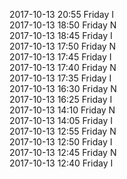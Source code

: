 2017-10-13 20:55 Friday  I  
2017-10-13 18:50 Friday  N  
2017-10-13 18:45 Friday  I  
2017-10-13 17:50 Friday  N  
2017-10-13 17:45 Friday  I  
2017-10-13 17:40 Friday  N  
2017-10-13 17:35 Friday  I  
2017-10-13 16:30 Friday  N  
2017-10-13 16:25 Friday  I  
2017-10-13 14:10 Friday  N  
2017-10-13 14:05 Friday  I  
2017-10-13 12:55 Friday  N  
2017-10-13 12:50 Friday  I  
2017-10-13 12:45 Friday  N  
2017-10-13 12:40 Friday  I  
